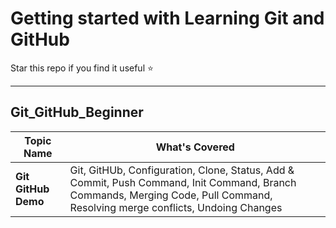 # Getting started with Learning Git and GitHub

Star this repo if you find it useful ⭐

---

## Git_GitHub_Beginner

| **Topic Name** | **What's Covered** |
|--------------|----------------|
| **Git GitHub Demo** | Git, GitHUb, Configuration, Clone, Status, Add & Commit, Push Command, Init Command, Branch Commands, Merging Code, Pull Command, Resolving merge conflicts, Undoing Changes|